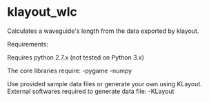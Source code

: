 # klayout_wlc
Calculates a waveguide's length from the data exported by klayout.

Requirements:

Requires python 2.7.x (not tested on Python 3.x)

The core libraries require:
-pygame
-numpy

Use provided sample data files or generate your own using KLayout.
External softwares required to generate data file:
-KLayout 
